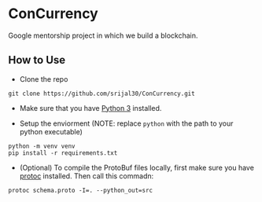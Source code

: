# ConCurrency
Google mentorship project in which we build a blockchain.

## How to Use

* Clone the repo
```
git clone https://github.com/srijal30/ConCurrency.git
```

* Make sure that you have [Python 3](https://www.python.org/downloads/) installed. 

* Setup the enviorment (NOTE: replace `python` with the path to your python executable)
```
python -m venv venv
pip install -r requirements.txt
```
* (Optional) To compile the ProtoBuf files locally, first make sure you have [protoc](https://github.com/protocolbuffers/protobuf/releases) installed. Then call this commadn:
```
protoc schema.proto -I=. --python_out=src
```
 


